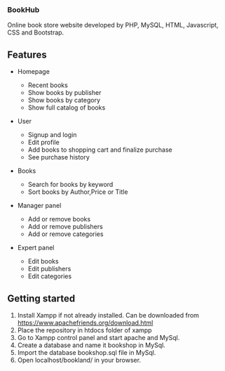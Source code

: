 ### BookHub
Online book store website developed by PHP, MySQL, HTML, Javascript, CSS and Bootstrap.

## Features
- Homepage
  - Recent books
  - Show books by publisher
  - Show books by category
  - Show full catalog of books
  
- User
  - Signup and login
  - Edit profile
  - Add books to shopping cart and finalize purchase
  - See purchase history
  
- Books
    - Search for books by keyword
    - Sort books by Author,Price or Title
    
- Manager panel
  - Add or remove books
  - Add or remove publishers
  - Add or remove categories
  
- Expert panel
  - Edit books
  - Edit publishers
  - Edit categories
  
## Getting started
 1. Install Xampp if not already installed. Can be downloaded from https://www.apachefriends.org/download.html
 2. Place the repository in htdocs folder of xampp
 3. Go to Xampp control panel and start apache and MySql.
 4. Create a database and name it bookshop in MySql.
 5. Import the database bookshop.sql file in MySql.
 6. Open localhost/bookland/ in your browser.
 
 
